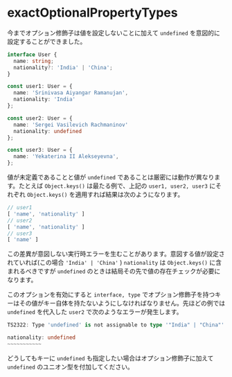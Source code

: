 # exactOptionalPropertyTypes

今までオプション修飾子は値を設定しないことに加えて `undefined` を意図的に設定することができました。

```typescript
interface User {
  name: string;
  nationality?: 'India' | 'China';
}

const user1: User = {
  name: 'Srinivasa Aiyangar Ramanujan',
  nationality: 'India'
};

const user2: User = {
  name: 'Sergei Vasilevich Rachmaninov'
  nationality: undefined
};

const user3: User = {
  name: 'Yekaterina II Alekseyevna',
};
```

値が未定義であることと値が `undefined` であることは厳密には動作が異なります。たとえば `Object.keys()` は最たる例で、上記の `user1, user2, user3` にそれぞれ `Object.keys()` を適用すれば結果は次のようになります。

```typescript
// user1
[ 'name', 'nationality' ]
// user2
[ 'name', 'nationality' ]
// user3
[ 'name' ]
```

この差異が意図しない実行時エラーを生むことがあります。意図する値が設定されていれば\(この場合 `'India' | 'China'` \) `nationality` は `Object.keys()` に含まれるべきですが `undefined` のときは結局その先で値の存在チェックが必要になります。

このオプションを有効にすると `interface, type` でオプション修飾子を持つキーはその値がキー自体を持たないようにしなければなりません。先ほどの例では `undefined` を代入した `user2` で次のようなエラーが発生します。

```typescript
TS2322: Type 'undefined' is not assignable to type '"India" | "China"'.

nationality: undefined
~~~~~~~~~~~
```

どうしてもキーに `undefined` も指定したい場合はオプション修飾子に加えて `undefined` のユニオン型を付加してください。

